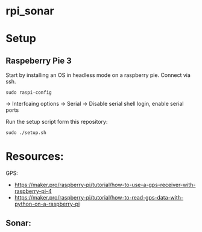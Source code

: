 # rpi_sonar

# Setup

## Raspeberry Pie 3

Start by installing an OS in headless mode on a raspberry pie. Connect via ssh.



```
sudo raspi-config
```
-> Interfcaing options -> Serial -> Disable serial shell login, enable serial ports

Run the setup script form this repository:
```
sudo ./setup.sh
```


# Resources:
GPS:
- https://maker.pro/raspberry-pi/tutorial/how-to-use-a-gps-receiver-with-raspberry-pi-4
- https://maker.pro/raspberry-pi/tutorial/how-to-read-gps-data-with-python-on-a-raspberry-pi

Sonar:
- 
